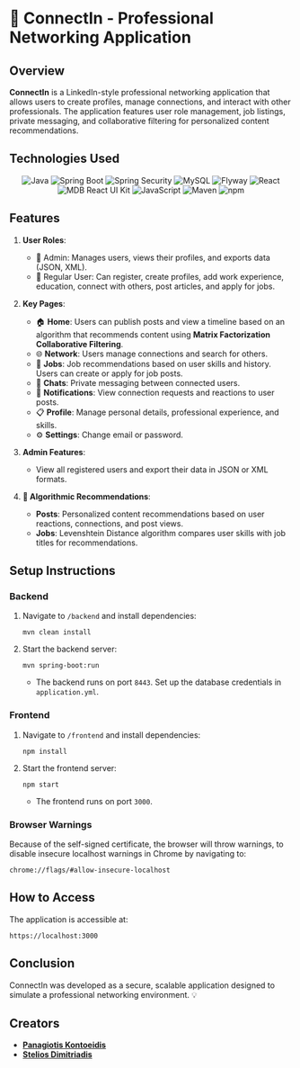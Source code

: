 
# 📘 ConnectIn - Professional Networking Application

## Overview
**ConnectIn** is a LinkedIn-style professional networking application that allows users to create profiles, manage connections, and interact with other professionals. The application features user role management, job listings, private messaging, and collaborative filtering for personalized content recommendations.

## Technologies Used
<p align="center"> 
   <img src="https://img.shields.io/badge/Java-ED8B00?style=for-the-badge&logo=java&logoColor=white" alt="Java"> 
   <img src="https://img.shields.io/badge/Spring_Boot-6DB33F?style=for-the-badge&logo=spring-boot&logoColor=white" alt="Spring Boot"> 
   <img src="https://img.shields.io/badge/Spring_Security-6DB33F?style=for-the-badge&logo=spring-security&logoColor=white" alt="Spring Security"> 
   <img src="https://img.shields.io/badge/MySQL-4479A1?style=for-the-badge&logo=mysql&logoColor=white" alt="MySQL"> 
   <img src="https://img.shields.io/badge/Flyway-CC0200?style=for-the-badge&logo=flyway&logoColor=white" alt="Flyway"> 
   <img src="https://img.shields.io/badge/React-61DAFB?style=for-the-badge&logo=react&logoColor=black" alt="React"> 
   <img src="https://img.shields.io/badge/MDB_React_UI_Kit-37B8AF?style=for-the-badge&logoColor=white" alt="MDB React UI Kit"> 
   <img src="https://img.shields.io/badge/JavaScript-F7DF1E?style=for-the-badge&logo=javascript&logoColor=black" alt="JavaScript"> 
   <img src="https://img.shields.io/badge/Maven-C71A36?style=for-the-badge&logo=apache-maven&logoColor=white" alt="Maven"> 
   <img src="https://img.shields.io/badge/npm-CB3837?style=for-the-badge&logo=npm&logoColor=white" alt="npm"> 
</p>

## Features
1. **User Roles**:
   - 👑 Admin: Manages users, views their profiles, and exports data (JSON, XML).
   - 👤 Regular User: Can register, create profiles, add work experience, education, connect with others, post articles, and apply for jobs.
   
2. **Key Pages**:
   - 🏠 **Home**: Users can publish posts and view a timeline based on an algorithm that recommends content using **Matrix Factorization Collaborative Filtering**.
   - 🌐 **Network**: Users manage connections and search for others.
   - 💼 **Jobs**: Job recommendations based on user skills and history. Users can create or apply for job posts.
   - 💬 **Chats**: Private messaging between connected users.
   - 🔔 **Notifications**: View connection requests and reactions to user posts.
   - 📋 **Profile**: Manage personal details, professional experience, and skills.
   - ⚙️ **Settings**: Change email or password.

3. **Admin Features**:
   - View all registered users and export their data in JSON or XML formats.

4. **🧠 Algorithmic Recommendations**:
   - **Posts**: Personalized content recommendations based on user reactions, connections, and post views.
   - **Jobs**: Levenshtein Distance algorithm compares user skills with job titles for recommendations.

## Setup Instructions

### Backend
1. Navigate to `/backend` and install dependencies:
   ```
   mvn clean install
   ```
2. Start the backend server:
   ```
   mvn spring-boot:run
   ```
   - The backend runs on port `8443`. Set up the database credentials in `application.yml`.

### Frontend
1. Navigate to `/frontend` and install dependencies:
   ```
   npm install
   ```
2. Start the frontend server:
   ```
   npm start
   ```
   - The frontend runs on port `3000`.

### Browser Warnings 
Because of the self-signed certificate, the browser will throw warnings, to disable insecure localhost warnings in Chrome by navigating to:
```
chrome://flags/#allow-insecure-localhost
```

##  How to Access
The application is accessible at:
```
https://localhost:3000
```

##  Conclusion
ConnectIn was developed as a secure, scalable application designed to simulate a professional networking environment. 💡

## Creators

- [**Panagiotis Kontoeidis**](https://github.com/panagiotiskon)  
- [**Stelios Dimitriadis**](https://github.com/steliosdimb)



